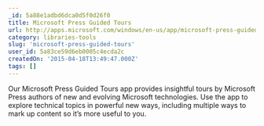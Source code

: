 ```yaml
---
_id: 5a88e1adbd6dca0d5f0d26f0
title: Microsoft Press Guided Tours
url: http://apps.microsoft.com/windows/en-us/app/microsoft-press-guided-tours/bccb3097-0491-48b1-9b7f-46e5c7e8bcac
category: libraries-tools
slug: 'microsoft-press-guided-tours'
user_id: 5a83ce59d6eb0005c4ecda2c
createdOn: '2015-04-18T13:49:47.000Z'
tags: []
---
```


Our Microsoft Press Guided Tours app provides insightful tours by Microsoft Press authors of new and evolving Microsoft technologies. Use the app to explore technical topics in powerful new ways, including multiple ways to mark up content so it’s more useful to you.
